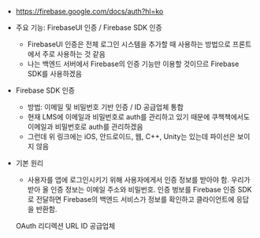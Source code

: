 - https://firebase.google.com/docs/auth?hl=ko

- 주요 기능: FirebaseUI 인증 / Firebase SDK 인증
    - FirebaseUI 인증은 전체 로그인 시스템을 추가할 때 사용하는 방법으로 프론트에서 주로 사용하는 것 같음
    - 나는 백엔드 서버에서 Firebase의 인증 기능만 이용할 것이므르 Firebase SDK를 사용하겠음
- Firebase SDK 인증
    - 방법: 이메일 및 비밀번호 기반 인증 / ID 공급업체 통합
    - 현재 LMS에 이메일과 비밀번호로 auth를 관리하고 있기 때문에 쿠책책에서도 이메일과 비밀번호로 auth를 관리하겠음
    - 그런데 위 링크에는 iOS, 안드로이드, 웹, C++, Unity는 있는데 파이선은 보이지 않음
- 기본 원리
    - 사용자를 앱에 로그인시키기 위해 사용자에게서 인증 정보를 받아야 함. 우리가 받아 올 인증 정보는 이메일 주소와 비밀번호. 인증 벙보를 Firebase 인증 SDK로 전달하면 Firebase의 백엔드 서비스가 정보를 확인하고 클라이언트에 응답을 반환함.


    OAuth 리디렉션 URL
    ID 공급업체